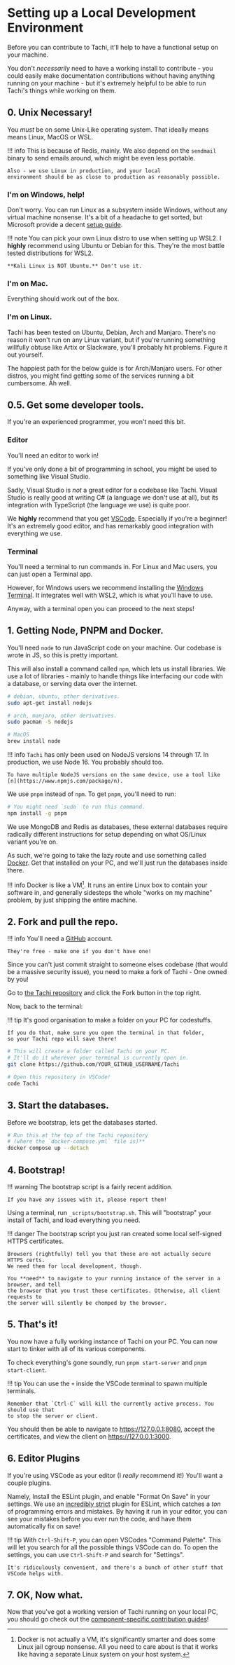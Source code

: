 # Setting up a Local Development Environment

Before you can contribute to Tachi, it'll help to have a functional setup on your machine.

You don't *necessarily* need to have a working install to contribute - you could easily
make documentation contributions without having anything running on your machine - but
it's extremely helpful to be able to run Tachi's things while working on them.

## 0. Unix Necessary!

You *must* be on some Unix-Like operating system. That ideally means means Linux, MacOS or WSL.

!!! info
	This is because of Redis, mainly. We also depend on the `sendmail` binary to send emails around, which might be even less portable.
	
	Also - we use Linux in production, and your local
	environment should be as close to production as reasonably possible.

### I'm on Windows, help!

Don't worry. You can run Linux as a subsystem inside Windows, without any virtual machine
nonsense. It's a bit of a headache to get sorted, but Microsoft provide a decent [setup guide](https://docs.microsoft.com/en-us/windows/wsl/install-win10).

!!! note
	You can pick your own Linux distro to use when setting up WSL2. I **highly** recommend
	using Ubuntu or Debian for this. They're the most battle tested distributions for WSL2.
	
	**Kali Linux is NOT Ubuntu.** Don't use it.

### I'm on Mac.

Everything should work out of the box.

### I'm on Linux.

Tachi has been tested on Ubuntu, Debian, Arch and Manjaro. There's no reason it won't run on any Linux variant, but
if you're running something willfully obtuse like Artix or Slackware, you'll probably hit problems. Figure it out yourself.

The happiest path for the below guide is for Arch/Manjaro users. For other distros, you
might find getting some of the services running a bit cumbersome. Ah well.

## 0.5. Get some developer tools.

If you're an experienced programmer, you won't need this bit.

### Editor

You'll need an editor to work in!

If you've only done a bit of programming in school,
you might be used to something like Visual Studio.

Sadly, Visual Studio is *not* a great editor for a codebase like Tachi. Visual Studio is
really good at writing C# (a language we don't use at all),
but its integration with TypeScript (the language we use) is quite poor.

We **highly** recommend that you get [VSCode](https://code.visualstudio.com/). Especially
if you're a beginner! It's an extremely good editor, and has remarkably good integration
with everything we use.

### Terminal

You'll need a terminal to run commands in. For Linux and Mac users, you can just open
a Terminal app.

However, for Windows users we recommend installing the [Windows Terminal](https://apps.microsoft.com/store/detail/windows-terminal/9N0DX20HK701?hl=en-gb&gl=GB). It integrates well with WSL2, which is what you'll have to use.

Anyway, with a terminal open you can proceed to the next steps!

## 1. Getting Node, PNPM and Docker.

You'll need `node` to run JavaScript code on your machine. Our codebase is wrote in JS, so this is pretty important.

This will also install a command called `npm`, which lets us install libraries. We use a lot of libraries - mainly to handle things like interfacing our code with a database, or serving data over the internet.

```sh
# debian, ubuntu, other derivatives.
sudo apt-get install nodejs

# arch, manjaro, other derivatives.
sudo pacman -S nodejs

# MacOS
brew install node
```

!!! info
	`Tachi` has only been used on NodeJS versions 14 through 17. In production, we use Node 16. You probably should too.

	To have multiple NodeJS versions on the same device, use a tool like [n](https://www.npmjs.com/package/n).

We use `pnpm` instead of `npm`. To get `pnpm`, you'll need to run:

```sh
# You might need `sudo` to run this command.
npm install -g pnpm
```

We use MongoDB and Redis as databases, these external databases require radically different instructions for setup depending on what OS/Linux variant you're on.

As such, we're going to take the lazy route and use something called [Docker](https://docs.docker.com/get-docker/). Get that installed on your PC, and we'll just run the databases inside there.

!!! info
	Docker is like a VM[^1]. It runs an entire Linux box to contain your software in, and generally sidesteps the whole "works on my machine" problem, by just shipping the entire machine.

## 2. Fork and pull the repo.

!!! info
	You'll need a [GitHub](https://github.com) account.

	They're free - make one if you don't have one!

Since you can't just commit straight to someone elses codebase (that would be a massive security issue), you need to make a fork of Tachi - One owned by you!

Go to [the Tachi repository](https://github.com/TNG-dev/Tachi) and click the Fork button in the top right.

Now, back to the terminal:

!!! tip
	It's good organisation to make a folder on your PC for codestuffs.
	
	If you do that, make sure you open the terminal in that folder,
	so your Tachi repo will save there!

```sh
# This will create a folder called Tachi on your PC.
# It'll do it wherever your terminal is currently open in.
git clone https://github.com/YOUR_GITHUB_USERNAME/Tachi

# Open this repository in VSCode!
code Tachi
```

## 3. Start the databases.

Before we bootstrap, lets get the databases started.

```sh
# Run this at the top of the Tachi repository
# (where the `docker-compose.yml` file is)**
docker compose up --detach
```

## 4. Bootstrap!

!!! warning
	The bootstrap script is a fairly recent addition.

	If you have any issues with it, please report them!

Using a terminal, run `_scripts/bootstrap.sh`. This will "bootstrap" your install of Tachi, and load
everything you need.

!!! danger
	The bootstrap script you just ran created some local self-signed HTTPS certificates.

	Browsers (rightfully) tell you that these are not actually secure HTTPS certs.
	We need them for local development, though.

	You **need** to navigate to your running instance of the server in a browser, and tell
	the browser that you trust these certificates. Otherwise, all client requests to
	the server will silently be chomped by the browser.

## 5. That's it!

You now have a fully working instance of Tachi on your PC. You can now start to tinker
with all of its various components.

To check everything's gone soundly, run `pnpm start-server` and `pnpm start-client`.

!!! tip
	You can use the `+` inside the VSCode terminal to spawn multiple terminals.

	Remember that `Ctrl-C` will kill the currently active process. You should use that
	to stop the server or client.

You should then be able to navigate to https://127.0.0.1:8080, accept the certificates,
and view the client on https://127.0.0.1:3000.

## 6. Editor Plugins

If you're using VSCode as your editor (I *really* recommend it!) You'll want a couple
plugins.

Namely, Install the ESLint plugin, and enable "Format On Save" in your settings. We use an [incredibly strict](https://github.com/CadenceJS/Cadence) plugin for ESLint, which catches a *ton* of programming errors and mistakes. By having it run in your editor, you can see your mistakes before you ever run the code, and have them automatically fix on save!

!!! tip
	With `Ctrl-Shift-P`, you can open VSCodes "Command Palette". This will let you search
	for all the possible things VSCode can do. To open the settings, you can use `Ctrl-Shift-P` and search for "Settings".

	It's ridiculously convenient, and there's a bunch of other stuff that VSCode helps with.

## 7. OK, Now what.

Now that you've got a working version of Tachi running on your local PC, you should go check out the [component-specific contribution guides](./components.md)!

[^1]: Docker is not actually a VM, it's significantly smarter and does some Linux jail cgroup nonsense. All you need to care about is that it works like having a separate Linux system on your host system.
